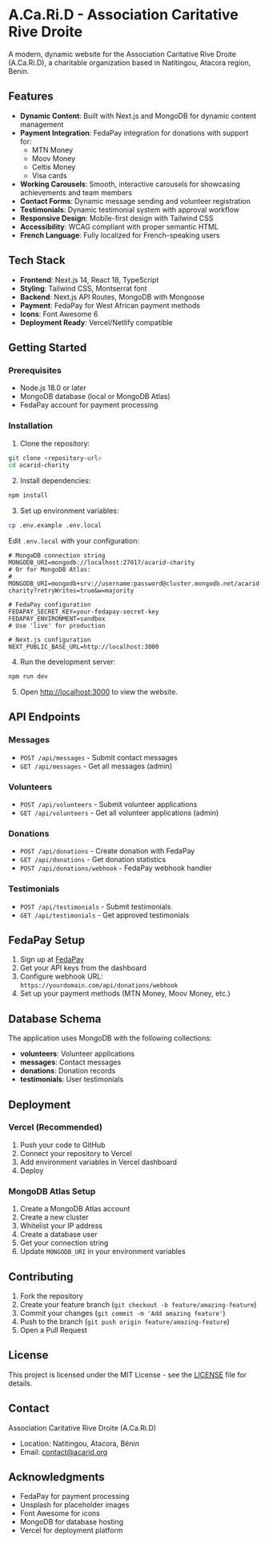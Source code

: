 # A.Ca.Ri.D - Association Caritative Rive Droite

A modern, dynamic website for the Association Caritative Rive Droite (A.Ca.Ri.D), a charitable organization based in Natitingou, Atacora region, Benin.

## Features

- **Dynamic Content**: Built with Next.js and MongoDB for dynamic content management
- **Payment Integration**: FedaPay integration for donations with support for:
  - MTN Money
  - Moov Money  
  - Celtis Money
  - Visa cards
- **Working Carousels**: Smooth, interactive carousels for showcasing achievements and team members
- **Contact Forms**: Dynamic message sending and volunteer registration
- **Testimonials**: Dynamic testimonial system with approval workflow
- **Responsive Design**: Mobile-first design with Tailwind CSS
- **Accessibility**: WCAG compliant with proper semantic HTML
- **French Language**: Fully localized for French-speaking users

## Tech Stack

- **Frontend**: Next.js 14, React 18, TypeScript
- **Styling**: Tailwind CSS, Montserrat font
- **Backend**: Next.js API Routes, MongoDB with Mongoose
- **Payment**: FedaPay for West African payment methods
- **Icons**: Font Awesome 6
- **Deployment Ready**: Vercel/Netlify compatible

## Getting Started

### Prerequisites

- Node.js 18.0 or later
- MongoDB database (local or MongoDB Atlas)
- FedaPay account for payment processing

### Installation

1. Clone the repository:
```bash
git clone <repository-url>
cd acarid-charity
```

2. Install dependencies:
```bash
npm install
```

3. Set up environment variables:
```bash
cp .env.example .env.local
```

Edit `.env.local` with your configuration:
```env
# MongoDB connection string
MONGODB_URI=mongodb://localhost:27017/acarid-charity
# Or for MongoDB Atlas:
# MONGODB_URI=mongodb+srv://username:password@cluster.mongodb.net/acarid-charity?retryWrites=true&w=majority

# FedaPay configuration
FEDAPAY_SECRET_KEY=your-fedapay-secret-key
FEDAPAY_ENVIRONMENT=sandbox
# Use 'live' for production

# Next.js configuration
NEXT_PUBLIC_BASE_URL=http://localhost:3000
```

4. Run the development server:
```bash
npm run dev
```

5. Open [http://localhost:3000](http://localhost:3000) to view the website.

## API Endpoints

### Messages
- `POST /api/messages` - Submit contact messages
- `GET /api/messages` - Get all messages (admin)

### Volunteers
- `POST /api/volunteers` - Submit volunteer applications
- `GET /api/volunteers` - Get all volunteer applications (admin)

### Donations
- `POST /api/donations` - Create donation with FedaPay
- `GET /api/donations` - Get donation statistics
- `POST /api/donations/webhook` - FedaPay webhook handler

### Testimonials
- `POST /api/testimonials` - Submit testimonials
- `GET /api/testimonials` - Get approved testimonials

## FedaPay Setup

1. Sign up at [FedaPay](https://fedapay.com)
2. Get your API keys from the dashboard
3. Configure webhook URL: `https://yourdomain.com/api/donations/webhook`
4. Set up your payment methods (MTN Money, Moov Money, etc.)

## Database Schema

The application uses MongoDB with the following collections:

- **volunteers**: Volunteer applications
- **messages**: Contact messages
- **donations**: Donation records
- **testimonials**: User testimonials

## Deployment

### Vercel (Recommended)

1. Push your code to GitHub
2. Connect your repository to Vercel
3. Add environment variables in Vercel dashboard
4. Deploy

### MongoDB Atlas Setup

1. Create a MongoDB Atlas account
2. Create a new cluster
3. Whitelist your IP address
4. Create a database user
5. Get your connection string
6. Update `MONGODB_URI` in your environment variables

## Contributing

1. Fork the repository
2. Create your feature branch (`git checkout -b feature/amazing-feature`)
3. Commit your changes (`git commit -m 'Add amazing feature'`)
4. Push to the branch (`git push origin feature/amazing-feature`)
5. Open a Pull Request

## License

This project is licensed under the MIT License - see the [LICENSE](LICENSE) file for details.

## Contact

Association Caritative Rive Droite (A.Ca.Ri.D)
- Location: Natitingou, Atacora, Bénin
- Email: contact@acarid.org

## Acknowledgments

- FedaPay for payment processing
- Unsplash for placeholder images
- Font Awesome for icons
- MongoDB for database hosting
- Vercel for deployment platform
